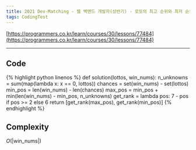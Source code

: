 ```yaml
---
title: 2021 Dev-Matching - 웹 백앤드 개발자(상반기) - 로또의 최고 순위와 최저 순위 (Level 1)
tags: CodingTest
---
```


[https://programmers.co.kr/learn/courses/30/lessons/77484](https://programmers.co.kr/learn/courses/30/lessons/77484)

<!--more-->

---

## Code
{% highlight python linenos %}
def solution(lottos, win_nums):
    n_unknowns = sum(map(lambda x: x == 0, lottos))
    chances    = set(win_nums) - set(lottos)
    min_pos    = len(win_nums) - len(chances)
    max_pos    = min_pos + min(len(win_nums) - min_pos, n_unknowns)
    get_rank = lambda pos: 7 - pos if pos >= 2 else 6
    return [get_rank(max_pos), get_rank(min_pos)]
{% endhighlight %}


## Complexity
$O(|\text{win_nums}|)$
